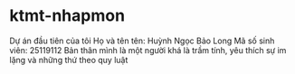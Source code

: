 # ktmt-nhapmon
Dự án đầu tiên của tôi
Họ và tên tên: Huỳnh Ngọc Bảo Long
Mã số sinh viên: 25119112 
Bản thân mình là một người khá là trầm tính, yêu thích sự im lặng và những thứ theo quy luật 